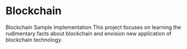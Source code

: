 # Blockchain
Blockchain Sample Implementation
This project focuses on learning the rudimentary facts about blockchain and envision new application of blockchain technology. 
